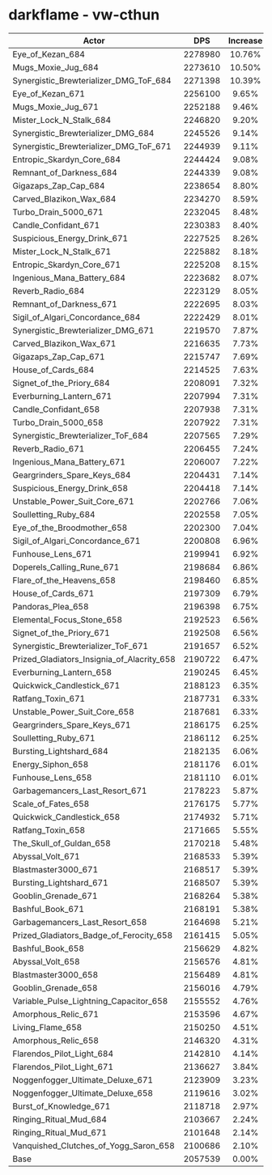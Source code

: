 # darkflame - vw-cthun
| Actor | DPS | Increase |
|---|:---:|:---:|
|Eye_of_Kezan_684|2278980|10.76%|
|Mugs_Moxie_Jug_684|2273610|10.50%|
|Synergistic_Brewterializer_DMG_ToF_684|2271398|10.39%|
|Eye_of_Kezan_671|2256100|9.65%|
|Mugs_Moxie_Jug_671|2252188|9.46%|
|Mister_Lock_N_Stalk_684|2246820|9.20%|
|Synergistic_Brewterializer_DMG_684|2245526|9.14%|
|Synergistic_Brewterializer_DMG_ToF_671|2244939|9.11%|
|Entropic_Skardyn_Core_684|2244424|9.08%|
|Remnant_of_Darkness_684|2244339|9.08%|
|Gigazaps_Zap_Cap_684|2238654|8.80%|
|Carved_Blazikon_Wax_684|2234270|8.59%|
|Turbo_Drain_5000_671|2232045|8.48%|
|Candle_Confidant_671|2230383|8.40%|
|Suspicious_Energy_Drink_671|2227525|8.26%|
|Mister_Lock_N_Stalk_671|2225882|8.18%|
|Entropic_Skardyn_Core_671|2225208|8.15%|
|Ingenious_Mana_Battery_684|2223682|8.07%|
|Reverb_Radio_684|2223129|8.05%|
|Remnant_of_Darkness_671|2222695|8.03%|
|Sigil_of_Algari_Concordance_684|2222429|8.01%|
|Synergistic_Brewterializer_DMG_671|2219570|7.87%|
|Carved_Blazikon_Wax_671|2216635|7.73%|
|Gigazaps_Zap_Cap_671|2215747|7.69%|
|House_of_Cards_684|2214525|7.63%|
|Signet_of_the_Priory_684|2208091|7.32%|
|Everburning_Lantern_671|2207994|7.31%|
|Candle_Confidant_658|2207938|7.31%|
|Turbo_Drain_5000_658|2207922|7.31%|
|Synergistic_Brewterializer_ToF_684|2207565|7.29%|
|Reverb_Radio_671|2206455|7.24%|
|Ingenious_Mana_Battery_671|2206007|7.22%|
|Geargrinders_Spare_Keys_684|2204431|7.14%|
|Suspicious_Energy_Drink_658|2204418|7.14%|
|Unstable_Power_Suit_Core_671|2202766|7.06%|
|Soulletting_Ruby_684|2202558|7.05%|
|Eye_of_the_Broodmother_658|2202300|7.04%|
|Sigil_of_Algari_Concordance_671|2200808|6.96%|
|Funhouse_Lens_671|2199941|6.92%|
|Doperels_Calling_Rune_671|2198684|6.86%|
|Flare_of_the_Heavens_658|2198460|6.85%|
|House_of_Cards_671|2197309|6.79%|
|Pandoras_Plea_658|2196398|6.75%|
|Elemental_Focus_Stone_658|2192523|6.56%|
|Signet_of_the_Priory_671|2192508|6.56%|
|Synergistic_Brewterializer_ToF_671|2191657|6.52%|
|Prized_Gladiators_Insignia_of_Alacrity_658|2190722|6.47%|
|Everburning_Lantern_658|2190245|6.45%|
|Quickwick_Candlestick_671|2188123|6.35%|
|Ratfang_Toxin_671|2187731|6.33%|
|Unstable_Power_Suit_Core_658|2187681|6.33%|
|Geargrinders_Spare_Keys_671|2186175|6.25%|
|Soulletting_Ruby_671|2186112|6.25%|
|Bursting_Lightshard_684|2182135|6.06%|
|Energy_Siphon_658|2181176|6.01%|
|Funhouse_Lens_658|2181110|6.01%|
|Garbagemancers_Last_Resort_671|2178223|5.87%|
|Scale_of_Fates_658|2176175|5.77%|
|Quickwick_Candlestick_658|2174932|5.71%|
|Ratfang_Toxin_658|2171665|5.55%|
|The_Skull_of_Guldan_658|2170218|5.48%|
|Abyssal_Volt_671|2168533|5.39%|
|Blastmaster3000_671|2168517|5.39%|
|Bursting_Lightshard_671|2168507|5.39%|
|Gooblin_Grenade_671|2168264|5.38%|
|Bashful_Book_671|2168191|5.38%|
|Garbagemancers_Last_Resort_658|2164698|5.21%|
|Prized_Gladiators_Badge_of_Ferocity_658|2161415|5.05%|
|Bashful_Book_658|2156629|4.82%|
|Abyssal_Volt_658|2156576|4.81%|
|Blastmaster3000_658|2156489|4.81%|
|Gooblin_Grenade_658|2156016|4.79%|
|Variable_Pulse_Lightning_Capacitor_658|2155552|4.76%|
|Amorphous_Relic_671|2153596|4.67%|
|Living_Flame_658|2150250|4.51%|
|Amorphous_Relic_658|2146320|4.31%|
|Flarendos_Pilot_Light_684|2142810|4.14%|
|Flarendos_Pilot_Light_671|2136627|3.84%|
|Noggenfogger_Ultimate_Deluxe_671|2123909|3.23%|
|Noggenfogger_Ultimate_Deluxe_658|2119616|3.02%|
|Burst_of_Knowledge_671|2118718|2.97%|
|Ringing_Ritual_Mud_684|2103667|2.24%|
|Ringing_Ritual_Mud_671|2101648|2.14%|
|Vanquished_Clutches_of_Yogg_Saron_658|2100686|2.10%|
|Base|2057539|0.00%|
